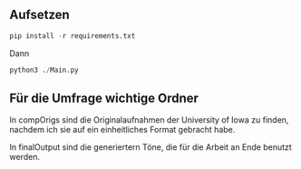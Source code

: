 ## Aufsetzen
```python
pip install -r requirements.txt
```
Dann 
```python
python3 ./Main.py
```

## Für die Umfrage wichtige Ordner
In compOrigs sind die Originalaufnahmen der University of Iowa zu finden, nachdem ich sie auf ein einheitliches Format gebracht habe.

In finalOutput sind die generiertern Töne, die für die Arbeit an Ende benutzt werden. 
